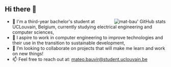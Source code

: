 ## Hi there 👋
<img alt="mat-bau' GitHub stats" align="right" src="https://github-readme-stats.vercel.app/api?username=mat-bau&theme=transparent&show_icons=true">

- 🌱 I'm a third-year bachelor's student at UCLouvain, Belgium, currently studying electrical engineering and computer sciences,
- 🔬 I aspire to work in computer engineering to improve technologies and their use in the transition to sustainable development,
- 👯 I’m looking to collaborate on projects that will make me learn and work on new things!
- 📫 Feel free to reach out at: mateo.bauvir@student.uclouvain.be
